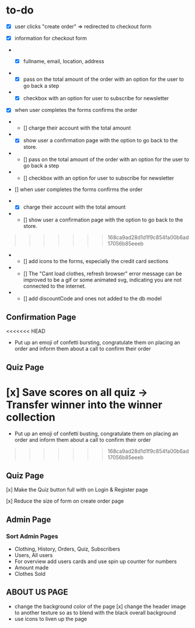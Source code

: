 # to-do

- [x] user clicks "create order" => redirected to 
checkout form 

- [x] information for checkout form 

- - [x] fullname, email, location, address




- - [x] pass on the total amount of the order with an option for the user to go back a step

- - [x] checkbox with an option for user to subscribe for newsletter

- [x] when user completes the forms confirms the order 

- - [] charge their account with the total amount

- - [x] show user a confirmation page with the option to go back to the store. 

- - [] pass on the total amount of the order with an option for the user to go back a step

- - [] checkbox with an option for user to subscribe for newsletter

- [] when user completes the forms confirms the order 

- - [x] charge their account with the total amount

- - [] show user a confirmation page with the option to go back to the store. 
>>>>>>> 168ca9ad28d1d1f9c854fa00b6ad17056b85eeeb

- - [] add icons to the forms, especially the credit card sections

- - [] The "Cant load clothes, refresh browser" error message can be improved to be a gif or some animated svg, indicating you are not connected to the internet. 

- - [] add discountCode and ones not added to the db model

## Confirmation Page 
<<<<<<< HEAD
- Put up an emoji of confetti bursting, congratulate them on placing an order and inform them about a call to confirm their order

## Quiz Page 
[x] Save scores on all quiz -> Transfer winner into the winner collection 
=======
- Put up an emoji of confetti busting, congratulate them on placing an order and inform them about a call to confirm their order

>>>>>>> 168ca9ad28d1d1f9c854fa00b6ad17056b85eeeb


## Quiz Page 
 [x] Make the Quiz button full with on Login & Register page 

 [x] Reduce the size of form on create order page 

 
 ## Admin Page

 ### Sort Admin Pages

 - Clothing, History, Orders, Quiz, Subscribers
 - Users, All users 
 - For overview add users cards and use spin up counter for numbers 
 - Amount made 
 - Clothes Sold

 ## ABOUT US PAGE 
 - change the background color of the page
 [x] change the header image to another texture so as to blend with the black overall background
 - use icons to liven up the page 